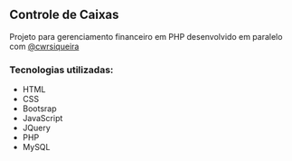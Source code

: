 ## Controle de Caixas

Projeto para gerenciamento financeiro em PHP desenvolvido em paralelo com [@cwrsiqueira](https://www.youtube.com/watch?v=CHqAV9MxliM&list=PL6aEm32x805d_932jCnx0MQaoU9xyf2G4&pp=iAQB)

### Tecnologias utilizadas:
- HTML
- CSS
- Bootsrap
- JavaScript
- JQuery
- PHP
- MySQL

